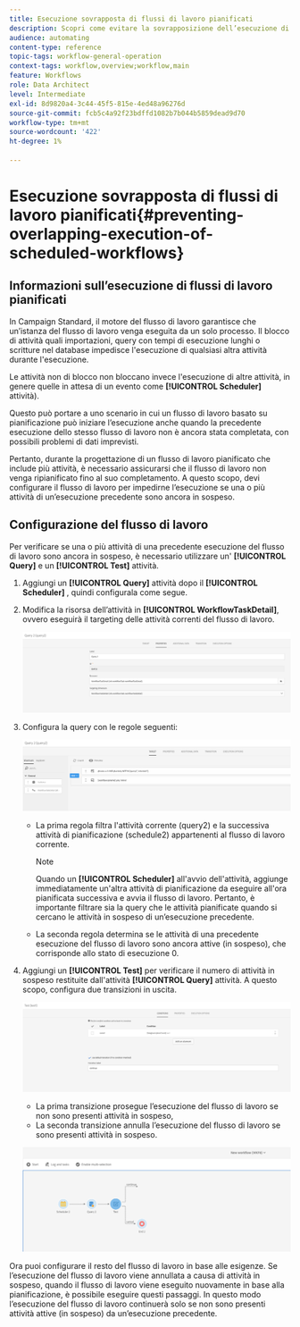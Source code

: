 ```yaml
---
title: Esecuzione sovrapposta di flussi di lavoro pianificati
description: Scopri come evitare la sovrapposizione dell’esecuzione di flussi di lavoro pianificati.
audience: automating
content-type: reference
topic-tags: workflow-general-operation
context-tags: workflow,overview;workflow,main
feature: Workflows
role: Data Architect
level: Intermediate
exl-id: 8d9820a4-3c44-45f5-815e-4ed48a96276d
source-git-commit: fcb5c4a92f23bdffd1082b7b044b5859dead9d70
workflow-type: tm+mt
source-wordcount: '422'
ht-degree: 1%

---
```


# Esecuzione sovrapposta di flussi di lavoro pianificati{#preventing-overlapping-execution-of-scheduled-workflows}

## Informazioni sull’esecuzione di flussi di lavoro pianificati

In Campaign Standard, il motore del flusso di lavoro garantisce che un’istanza del flusso di lavoro venga eseguita da un solo processo. Il blocco di attività quali importazioni, query con tempi di esecuzione lunghi o scritture nel database impedisce l&#39;esecuzione di qualsiasi altra attività durante l&#39;esecuzione.

Le attività non di blocco non bloccano invece l&#39;esecuzione di altre attività, in genere quelle in attesa di un evento come **[!UICONTROL Scheduler]** attività).

Questo può portare a uno scenario in cui un flusso di lavoro basato su pianificazione può iniziare l’esecuzione anche quando la precedente esecuzione dello stesso flusso di lavoro non è ancora stata completata, con possibili problemi di dati imprevisti.

Pertanto, durante la progettazione di un flusso di lavoro pianificato che include più attività, è necessario assicurarsi che il flusso di lavoro non venga ripianificato fino al suo completamento. A questo scopo, devi configurare il flusso di lavoro per impedirne l’esecuzione se una o più attività di un’esecuzione precedente sono ancora in sospeso.

## Configurazione del flusso di lavoro

Per verificare se una o più attività di una precedente esecuzione del flusso di lavoro sono ancora in sospeso, è necessario utilizzare un&#39; **[!UICONTROL Query]** e un **[!UICONTROL Test]** attività.

1. Aggiungi un **[!UICONTROL Query]** attività dopo il **[!UICONTROL Scheduler]** , quindi configurala come segue.

1. Modifica la risorsa dell’attività in **[!UICONTROL WorkflowTaskDetail]**, ovvero eseguirà il targeting delle attività correnti del flusso di lavoro.

   ![](assets/scheduled-wkf-resource.png)

1. Configura la query con le regole seguenti:

   ![](assets/scheduled-wkf-query.png)

   * La prima regola filtra l&#39;attività corrente (query2) e la successiva attività di pianificazione (schedule2) appartenenti al flusso di lavoro corrente.

     >[!NOTE]
     >
     >Quando un **[!UICONTROL Scheduler]** all&#39;avvio dell&#39;attività, aggiunge immediatamente un&#39;altra attività di pianificazione da eseguire all&#39;ora pianificata successiva e avvia il flusso di lavoro. Pertanto, è importante filtrare sia la query che le attività pianificate quando si cercano le attività in sospeso di un’esecuzione precedente.

   * La seconda regola determina se le attività di una precedente esecuzione del flusso di lavoro sono ancora attive (in sospeso), che corrisponde allo stato di esecuzione 0.

1. Aggiungi un **[!UICONTROL Test]** per verificare il numero di attività in sospeso restituite dall&#39;attività **[!UICONTROL Query]** attività. A questo scopo, configura due transizioni in uscita.

   ![](assets/scheduled-wkf-test.png)

   * La prima transizione prosegue l’esecuzione del flusso di lavoro se non sono presenti attività in sospeso,
   * La seconda transizione annulla l’esecuzione del flusso di lavoro se sono presenti attività in sospeso.

   ![](assets/scheduled-wkf-workflow.png)

Ora puoi configurare il resto del flusso di lavoro in base alle esigenze. Se l’esecuzione del flusso di lavoro viene annullata a causa di attività in sospeso, quando il flusso di lavoro viene eseguito nuovamente in base alla pianificazione, è possibile eseguire questi passaggi. In questo modo l’esecuzione del flusso di lavoro continuerà solo se non sono presenti attività attive (in sospeso) da un’esecuzione precedente.

